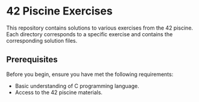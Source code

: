 # 42 Piscine Exercises

This repository contains solutions to various exercises from the 42 piscine. Each directory corresponds to a specific exercise and contains the corresponding solution files.

## Prerequisites

Before you begin, ensure you have met the following requirements:

- Basic understanding of C programming language.
- Access to the 42 piscine materials.
